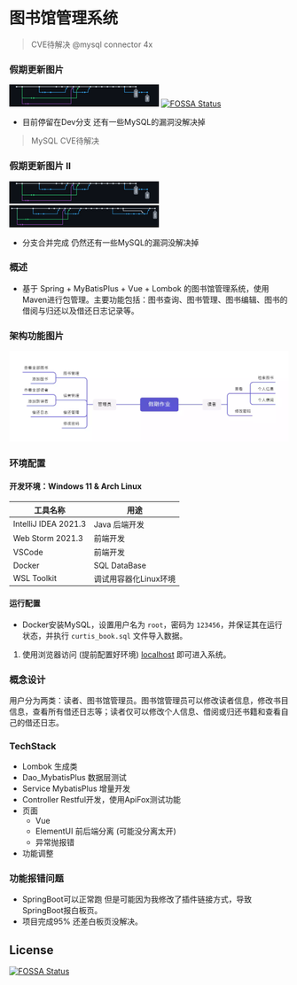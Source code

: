 # 图书馆管理系统

> CVE待解决 @mysql connector 4x

### 假期更新图片
![GithubCommits](./markdown_pic/GithubCommits.png)
[![FOSSA Status](https://app.fossa.com/api/projects/git%2Bgithub.com%2Fcurtisrecords%2FHomeWork.svg?type=shield)](https://app.fossa.com/projects/git%2Bgithub.com%2Fcurtisrecords%2FHomeWork?ref=badge_shield)
- 目前停留在Dev分支 还有一些MySQL的漏洞没解决掉

> MySQL CVE待解决


### 假期更新图片 II
![GithubCommits](./markdown_pic/GithubCommits.png)
![GithubCommitsMerge](./markdown_pic/GithubCommitsMerge.png)
- 分支合并完成 仍然还有一些MySQL的漏洞没解决掉

### 概述

- 基于 Spring + MyBatisPlus + Vue + Lombok 的图书馆管理系统，使用Maven进行包管理。主要功能包括：图书查询、图书管理、图书编辑、图书的借阅与归还以及借还日志记录等。

### 架构功能图片
  ![假期作业](./markdown_pic/homework.png)
### 环境配置
#### 开发环境：Windows 11 & Arch Linux
| 工具名称             | 用途                  |
| -------------------- | --------------------- |
| IntelliJ IDEA 2021.3 | Java 后端开发         |
| Web Storm 2021.3     | 前端开发              |
| VSCode               | 前端开发              |
| Docker               | SQL DataBase          |
| WSL Toolkit          | 调试用容器化Linux环境 |

#### 运行配置
 - Docker安装MySQL，设置用户名为 `root`，密码为 `123456`，并保证其在运行状态，并执行 `curtis_book.sql` 文件导入数据。

1. 使用浏览器访问 (提前配置好环境) [localhost](http://localhost:8080) 即可进入系统。

### 概念设计

用户分为两类：读者、图书馆管理员。图书馆管理员可以修改读者信息，修改书目信息，查看所有借还日志等；读者仅可以修改个人信息、借阅或归还书籍和查看自己的借还日志。

### TechStack
- Lombok 生成类
- Dao_MybatisPlus 数据层测试
- Service MybatisPlus 增量开发
- Controller Restful开发，使用ApiFox测试功能
- 页面
  - Vue
  - ElementUI 前后端分离 (可能没分离太开)
  - 异常抛报错
- 功能调整

### 功能报错问题
- SpringBoot可以正常跑 但是可能因为我修改了插件链接方式，导致SpringBoot报白板页。
- 项目完成95% 还差白板页没解决。


## License
[![FOSSA Status](https://app.fossa.com/api/projects/git%2Bgithub.com%2Fcurtisrecords%2FHomeWork.svg?type=large)](https://app.fossa.com/projects/git%2Bgithub.com%2Fcurtisrecords%2FHomeWork?ref=badge_large)